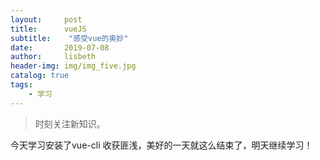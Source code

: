 ```yaml
---
layout:     post
title:      vueJS
subtitle:    "感受vue的奥妙"
date:       2019-07-08
author:     lisbeth
header-img: img/img_five.jpg
catalog: true
tags:
    - 学习
---
```

> 时刻关注新知识。

今天学习安装了vue-cli
收获匪浅，美好的一天就这么结束了，明天继续学习！
